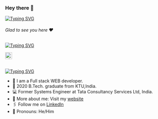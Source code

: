 ### Hey there :wave:

[![Typing SVG](https://readme-typing-svg.herokuapp.com?color=%2336BCF7&lines=This+is+Shefin+Iqubal)](https://git.io/typing-svg)

###### Glad to see you here :heart:

[![Typing SVG](https://readme-typing-svg.herokuapp.com/?color=%2336BCF7&lines=Hi+I+am+a+Full+Stack+developer)](https://git.io/typing-svg)

<a href="https://www.linkedin.com/in/shefin-iqubal-287253196/">
  <kbd>
  <img align="centre" alt="Shefin's LinkdeIn" width="22px" src="https://cdn-icons-png.flaticon.com/512/174/174857.png" />
</a>

<br/>
<br/>

[![Typing SVG](https://readme-typing-svg.herokuapp.com?color=%2336BCF7&lines=Let's+Connect)](https://git.io/typing-svg)

- 🏢 I am a Full stack WEB developer.
- 🏫 2020 B.Tech. graduate from KTU,India.
- 💻 Former Systems Engineer at Tata Consultancy Services Ltd, India.
- 🙋‍ More about me: Visit my [website](https://github.com/shefin3)
- 🖇 Follow me on [LinkedIn](https://www.linkedin.com/in/shefin-iqubal-287253196/)
- 👯 Pronouns: He/Him
